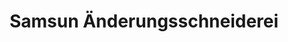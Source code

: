 ---
title: "Samsun Änderungsschneiderei"
url: /hildesheim/samsun-aenderungsschneiderei/
shop: Schneiderei
---